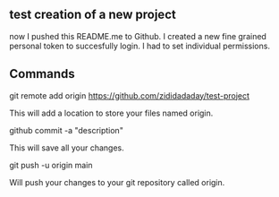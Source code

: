 ## test creation of a new project
now I pushed this README.me to Github.
I created a new fine grained personal token to succesfully login. I had to set individual permissions.

## Commands

git remote add origin https://github.com/zididadaday/test-project

This will add a location to store your files named origin.

github commit -a "description"

This will save all your changes.

git push -u origin main

Will push your changes to your git repository called origin.
